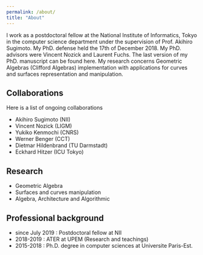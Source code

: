 ```yaml
---
permalink: /about/
title: "About"
---
```


I work as a postdoctoral fellow at the National Institute of Informatics, Tokyo in the computer science department under the supervision of Prof. Akihiro Sugimoto. My PhD. defense held the 17th of December 2018. My PhD. advisors were Vincent Nozick and Laurent Fuchs. The last version of my PhD. manuscript can be found here. My research concerns Geometric Algebras (Clifford Algebras) implementation with applications for curves and surfaces representation and manipulation.  



## Collaborations
Here is a list of ongoing collaborations
- Akihiro Sugimoto (NII)
- Vincent Nozick (LIGM)
- Yukiko Kenmochi (CNRS)
- Werner Benger (CCT)
- Dietmar Hildenbrand (TU Darmstadt)
- Eckhard Hitzer (ICU Tokyo)


## Research
- Geometric Algebra
- Surfaces and curves manipulation
- Algebra, Architecture and Algorithmic


## Professional background
- since July 2019 : Postdoctoral fellow at NII
- 2018-2019 : ATER at UPEM (Research and teachings)
- 2015-2018 : Ph.D. degree in computer sciences at Universite Paris-Est.